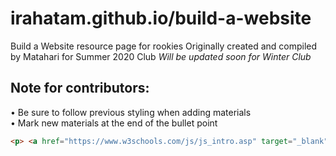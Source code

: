# irahatam.github.io/build-a-website
Build a Website resource page for rookies
Originally created and compiled by Matahari for Summer 2020 Club
*Will be updated soon for Winter Club*

## Note for contributors:
• Be sure to follow previous styling when adding materials
<br>
• Mark new materials at the end of the bullet point
```html
<p> <a href="https://www.w3schools.com/js/js_intro.asp" target="_blank"> 🍍 W3 JavaScript <span class="new">NEW!</span></a>
```
